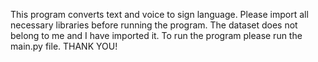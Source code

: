 This program converts text and voice to sign language.
Please import all necessary libraries before running the program.
The dataset does not belong to me and I have imported it.
To run the program please run the main.py file.
THANK YOU!
